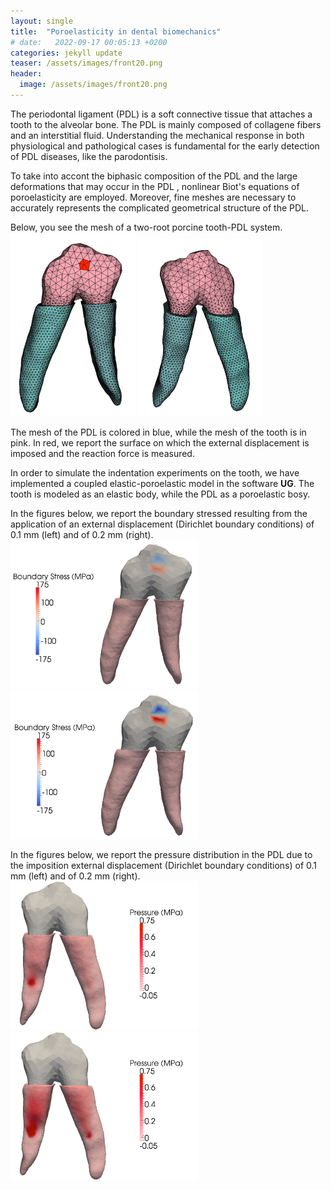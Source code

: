 ```yaml
---
layout: single
title:  "Poroelasticity in dental biomechanics"
# date:   2022-09-17 00:05:13 +0200
categories: jekyll update
teaser: /assets/images/front20.png
header:
  image: /assets/images/front20.png
---
```



The periodontal ligament (PDL) is a soft connective tissue that attaches a tooth to the alveolar bone.
The PDL is mainly composed of collagene fibers and an interstitial fluid.
Understanding the mechanical response in both physiological and pathological cases
is fundamental for the early detection of PDL diseases, like the parodontisis.

To take into accont the biphasic composition of the PDL
and the large deformations that may occur in the PDL ,
nonlinear Biot's equations of poroelasticity are employed.
Moreover, fine meshes are necessary to accurately represents the complicated geometrical structure of the PDL.

Below, you see the mesh of a two-root porcine tooth-PDL system.
<img src="/assets/images/01dental/mesh_front.png" alt="mesh_front" width="200"/>
<img src="/assets/images/01dental/mesh_back.png" alt="mesh_back" width="200"/>

The mesh of the PDL is colored in blue,
while the mesh of the tooth is in pink.
In red, we report the surface on which
the external displacement is imposed
and the reaction force is measured.

In order to simulate the indentation experiments on the tooth,
we have implemented a coupled elastic-poroelastic model in the software **UG**.
The tooth is modeled as an elastic body,
while the PDL as a poroelastic bosy.

In the figures below, we report the boundary stressed resulting from the application
of an external displacement (Dirichlet boundary conditions) of 0.1 mm (left)
and of 0.2 mm (right).
<img src="/assets/images/01dental/front10.png" alt="mesh_front" width="300"/>
<img src="/assets/images/01dental/front20.png" alt="mesh_back" width="300"/>


In the figures below, we report the pressure distribution in the PDL
due to the imposition external displacement (Dirichlet boundary conditions) of 0.1 mm (left)
and of 0.2 mm (right).
<img src="/assets/images/01dental/back10.png" alt="mesh_front" width="300"/>
<img src="/assets/images/01dental/back20.png" alt="mesh_back" width="300"/>
